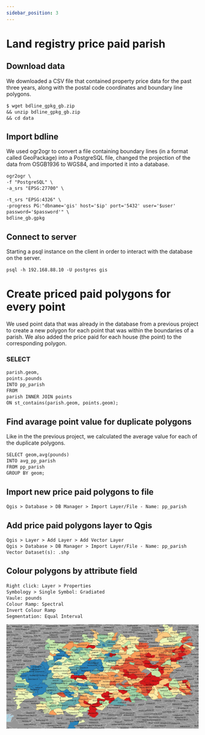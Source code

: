```yaml
---
sidebar_position: 3
---
```


# Land registry price paid parish

## Download data

We downloaded a CSV file that contained property price data for the past three years, along with the postal code coordinates and boundary line polygons.

```
$ wget bdline_gpkg_gb.zip
&& unzip bdline_gpkg_gb.zip
&& cd data
```
## Import bdline

We used ogr2ogr to convert a file containing boundary lines (in a format called GeoPackage) into a PostgreSQL file, changed the projection of the data from OSGB1936 to WGS84, and imported it into a database.

```
ogr2ogr \
-f "PostgreSQL" \
-a_srs "EPSG:27700" \
```

```
-t_srs "EPSG:4326" \
-progress PG:"dbname='gis' host='$ip' port='5432' user='$user'
password='$password'" \
bdline_gb.gpkg
```
## Connect to server

Starting a psql instance on the client in order to interact with the database on the server.

```
psql -h 192.168.88.10 -U postgres gis
```
# Create priced paid polygons for every point

We used point data that was already in the database from a previous project to create a new polygon for each point that was within the boundaries of a parish. We also added the price paid for each house (the point) to the corresponding polygon.

### SELECT

```
parish.geom,
points.pounds
INTO pp_parish
FROM
parish INNER JOIN points
ON st_contains(parish.geom, points.geom);
```
## Find avarage point value for duplicate polygons

Like in the the previous project, we calculated the average value for each of the duplicate polygons.

```
SELECT geom,avg(pounds)
INTO avg_pp_parish
FROM pp_parish
GROUP BY geom;
```
## Import new price paid polygons to file

```
Qgis > Database > DB Manager > Import Layer/File - Name: pp_parish
```
## Add price paid polygons layer to Qgis

```
Qgis > Layer > Add Layer > Add Vector Layer
Qgis > Database > DB Manager > Import Layer/File - Name: pp_parish
Vector Dataset(s): .shp
```

## Colour polygons by attribute field

```
Right click: Layer > Properties
Symbology > Single Symbol: Gradiated
Vaule: pounds
Colour Ramp: Spectral
Invert Colour Ramp
Segmentation: Equal Interval
```

![Img](/img-full/price-paid-parish.jpg)